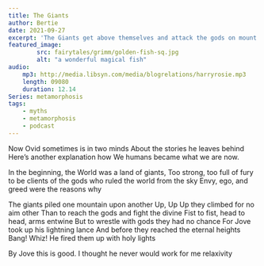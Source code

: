 ```yaml
---
title: The Giants
author: Bertie
date: 2021-09-27
excerpt: 'The Giants get above themselves and attack the gods on mount Olympus'
featured_image: 
        src: fairytales/grimm/golden-fish-sq.jpg
        alt: "a wonderful magical fish"       
audio:
    mp3: http://media.libsyn.com/media/blogrelations/harryrosie.mp3
    length: 09080
    duration: 12.14
Series: metamorphosis 
tags: 
    - myths
    - metamorphosis
    - podcast
---
```


Now Ovid sometimes is in two minds
About the stories he leaves behind
Here’s another explanation how
We humans became what we are now.

In the beginning, the World was a land of giants,
Too strong, too full of fury to be clients
of the gods who ruled the world from the sky
Envy, ego, and greed were the reasons why

The giants piled  one mountain upon another
Up, Up Up they climbed for no aim other
Than to reach the gods and fight the divine
Fist to fist, head to head, arms entwine
But to wrestle with gods they had no chance
For Jove took up his lightning lance
And before they reached the eternal heights
Bang! Whiz! He fired them up with holy lights

By Jove this is good.
I thought he never would
work for me relaxivity
